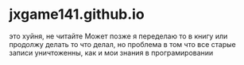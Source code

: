 # jxgame141.github.io
это хуйня, не читайте 
Может позже я переделаю то в книгу или продолжу делать то что делал, но проблема в том что все старые записи уничтоженны, как и мои знания в програмировании 
